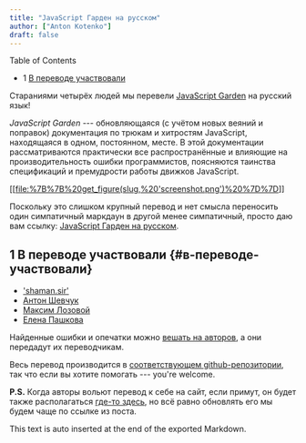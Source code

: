 ```yaml
---
title: "JavaScript Гарден на русском"
author: ["Anton Kotenko"]
draft: false
---
```


<div class="ox-hugo-toc toc has-section-numbers">

<div class="heading">Table of Contents</div>

- <span class="section-num">1</span> [В переводе участвовали](#в-переводе-участвовали)

</div>
<!--endtoc-->

Стараниями четырёх людей мы перевели [JavaScript Garden](http://bonsaiden.github.com/JavaScript-Garden/) на русский язык!

_JavaScript Garden_ --- обновляющаяся (с учётом новых веяний и поправок) документация по трюкам и хитростям JavaScript, находящаяся в одном, постоянном, месте. В этой документации рассматриваются практически все распространённые и влияющие на производительность ошибки программистов, поясняются таинства спецификаций и премудрости работы движков JavaScript.

[[[file:%7B%7B%20get_figure(slug,%20'screenshot.png')%20%7D%7D](http://shamansir.github.com/JavaScript-Garden/)]]

Поскольку это слишком крупный перевод и нет смысла переносить один симпатичный маркдаун в другой менее симпатичный, просто даю вам ссылку: [JavaScript Гарден на русском](http://shamansir.github.com/JavaScript-Garden/).


## <span class="section-num">1</span> В переводе участвовали {#в-переводе-участвовали}

-   ['shaman.sir'](http://shamansir.madfire.net)
-   [Антон Шевчук](http://anton.shevchuk.name/)
-   [Максим Лозовой](http://nixsolutions.com/)
-   [Елена Пашкова](http://nixsolutions.com/)

Найденные ошибки и опечатки можно [вешать на авторов](https://github.com/BonsaiDen/JavaScript-Garden/issues), а они передадут их переводчикам.

Весь перевод производится в [соответствующем github-репозитории](https://github.com/shamansir/JavaScript-Garden), так что если вы хотите помогать --- you're welcome.

**P.S.** Когда авторы вольют перевод к себе на сайт, если примут, он будет также располагаться [где-то здесь](http://bonsaiden.github.com/JavaScript-Garden/ru), но всё равно обновлять его мы будем чаще по ссылке из поста.


This text is auto inserted at the end of the exported Markdown.
